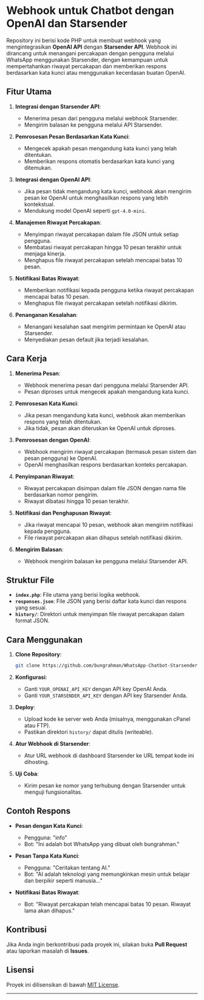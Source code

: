 
# Webhook untuk Chatbot dengan OpenAI dan Starsender

Repository ini berisi kode PHP untuk membuat webhook yang mengintegrasikan **OpenAI API** dengan **Starsender API**. Webhook ini dirancang untuk menangani percakapan dengan pengguna melalui WhatsApp menggunakan Starsender, dengan kemampuan untuk mempertahankan riwayat percakapan dan memberikan respons berdasarkan kata kunci atau menggunakan kecerdasan buatan OpenAI.

## Fitur Utama

1. **Integrasi dengan Starsender API**:
   - Menerima pesan dari pengguna melalui webhook Starsender.
   - Mengirim balasan ke pengguna melalui API Starsender.

2. **Pemrosesan Pesan Berdasarkan Kata Kunci**:
   - Mengecek apakah pesan mengandung kata kunci yang telah ditentukan.
   - Memberikan respons otomatis berdasarkan kata kunci yang ditemukan.

3. **Integrasi dengan OpenAI API**:
   - Jika pesan tidak mengandung kata kunci, webhook akan mengirim pesan ke OpenAI untuk menghasilkan respons yang lebih kontekstual.
   - Mendukung model OpenAI seperti `gpt-4.0-mini`.

4. **Manajemen Riwayat Percakapan**:
   - Menyimpan riwayat percakapan dalam file JSON untuk setiap pengguna.
   - Membatasi riwayat percakapan hingga 10 pesan terakhir untuk menjaga kinerja.
   - Menghapus file riwayat percakapan setelah mencapai batas 10 pesan.

5. **Notifikasi Batas Riwayat**:
   - Memberikan notifikasi kepada pengguna ketika riwayat percakapan mencapai batas 10 pesan.
   - Menghapus file riwayat percakapan setelah notifikasi dikirim.

6. **Penanganan Kesalahan**:
   - Menangani kesalahan saat mengirim permintaan ke OpenAI atau Starsender.
   - Menyediakan pesan default jika terjadi kesalahan.

## Cara Kerja

1. **Menerima Pesan**:
   - Webhook menerima pesan dari pengguna melalui Starsender API.
   - Pesan diproses untuk mengecek apakah mengandung kata kunci.

2. **Pemrosesan Kata Kunci**:
   - Jika pesan mengandung kata kunci, webhook akan memberikan respons yang telah ditentukan.
   - Jika tidak, pesan akan diteruskan ke OpenAI untuk diproses.

3. **Pemrosesan dengan OpenAI**:
   - Webhook mengirim riwayat percakapan (termasuk pesan sistem dan pesan pengguna) ke OpenAI.
   - OpenAI menghasilkan respons berdasarkan konteks percakapan.

4. **Penyimpanan Riwayat**:
   - Riwayat percakapan disimpan dalam file JSON dengan nama file berdasarkan nomor pengirim.
   - Riwayat dibatasi hingga 10 pesan terakhir.

5. **Notifikasi dan Penghapusan Riwayat**:
   - Jika riwayat mencapai 10 pesan, webhook akan mengirim notifikasi kepada pengguna.
   - File riwayat percakapan akan dihapus setelah notifikasi dikirim.

6. **Mengirim Balasan**:
   - Webhook mengirim balasan ke pengguna melalui Starsender API.

## Struktur File

- **`index.php`**: File utama yang berisi logika webhook.
- **`responses.json`**: File JSON yang berisi daftar kata kunci dan respons yang sesuai.
- **`history/`**: Direktori untuk menyimpan file riwayat percakapan dalam format JSON.

## Cara Menggunakan

1. **Clone Repository**:
   ```bash
   git clone https://github.com/bungrahman/WhatsApp-Chatbot-Starsender-Openai.git
   ```

2. **Konfigurasi**:
   - Ganti `YOUR_OPENAI_API_KEY` dengan API key OpenAI Anda.
   - Ganti `YOUR_STARSENDER_API_KEY` dengan API key Starsender Anda.

3. **Deploy**:
   - Upload kode ke server web Anda (misalnya, menggunakan cPanel atau FTP).
   - Pastikan direktori `history/` dapat ditulis (writeable).

4. **Atur Webhook di Starsender**:
   - Atur URL webhook di dashboard Starsender ke URL tempat kode ini dihosting.

5. **Uji Coba**:
   - Kirim pesan ke nomor yang terhubung dengan Starsender untuk menguji fungsionalitas.

## Contoh Respons

- **Pesan dengan Kata Kunci**:
  - Pengguna: "info"
  - Bot: "Ini adalah bot WhatsApp yang dibuat oleh bungrahman."

- **Pesan Tanpa Kata Kunci**:
  - Pengguna: "Ceritakan tentang AI."
  - Bot: "AI adalah teknologi yang memungkinkan mesin untuk belajar dan berpikir seperti manusia..."

- **Notifikasi Batas Riwayat**:
  - Bot: "Riwayat percakapan telah mencapai batas 10 pesan. Riwayat lama akan dihapus."

## Kontribusi

Jika Anda ingin berkontribusi pada proyek ini, silakan buka **Pull Request** atau laporkan masalah di **Issues**.

## Lisensi

Proyek ini dilisensikan di bawah [MIT License](LICENSE).

---



